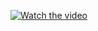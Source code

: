 [![Watch the video](https://drive.google.com/file/d/1na6D0eyoQ-uYQ_ALyohat4RzxWtI7fjS/view?usp=sharing)](https://drive.google.com/file/d/1H4DJYUbaUT1Yt2Lrl6otiZOQY-s6w2bI/view?usp=sharing)

